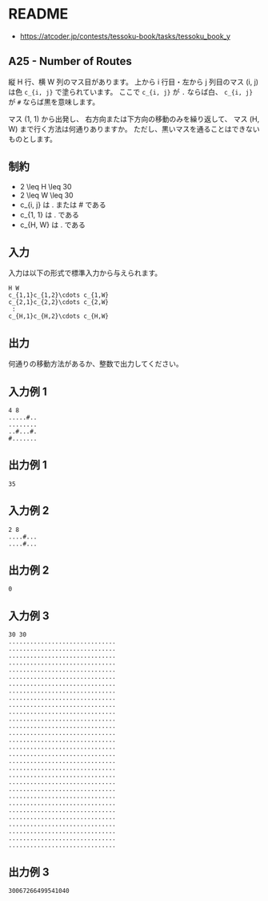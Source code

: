 # README
- <https://atcoder.jp/contests/tessoku-book/tasks/tessoku_book_y>
## A25 - Number of Routes
縦 H 行、横 W 列のマス目があります。
上から i 行目・左から j 列目のマス (i, j) は色 `c_{i, j}` で塗られています。
ここで `c_{i, j}` が `.` ならば白、
`c_{i, j}` が `#` ならば黒を意味します。

マス (1, 1) から出発し、
右方向または下方向の移動のみを繰り返して、
マス (H, W) まで行く方法は何通りありますか。
ただし、黒いマスを通ることはできないものとします。
## 制約
* 2 \leq H \leq 30
* 2 \leq W \leq 30
* c_{i, j} は . または # である
* c_{1, 1} は . である
* c_{H, W} は . である
## 入力
入力は以下の形式で標準入力から与えられます。

```
H W
c_{1,1}c_{1,2}\cdots c_{1,W}
c_{2,1}c_{2,2}\cdots c_{2,W}
 :
c_{H,1}c_{H,2}\cdots c_{H,W}
```
## 出力
何通りの移動方法があるか、整数で出力してください。
## 入力例 1
```
4 8
.....#..
........
..#...#.
#.......
```
## 出力例 1
```
35
```
## 入力例 2
```
2 8
....#...
....#...
```
## 出力例 2
```
0
```
## 入力例 3
```
30 30
..............................
..............................
..............................
..............................
..............................
..............................
..............................
..............................
..............................
..............................
..............................
..............................
..............................
..............................
..............................
..............................
..............................
..............................
..............................
..............................
..............................
..............................
..............................
..............................
..............................
..............................
..............................
..............................
..............................
..............................
```
## 出力例 3
```
30067266499541040
```
